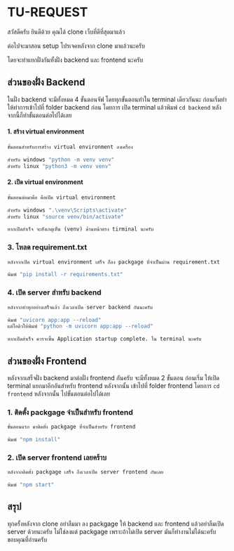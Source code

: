 # TU-REQUEST
สวัสดีครับ ยินดีด้วย คุณได้ clone เว็บที่ดีที่สุดมาแล้ว

ต่อไปจะมาสอน setup โปรเจคหลังจาก clone มาแล้วนะครับ

โดยจะทำแยกฝั่งกันทั้งฝั่ง backend และ frontend นะครับ

## ส่วนของฝั่ง Backend
ในฝั่ง backend จะมีทั้งหมด 4 ขั้นตอนจัฟ โดยทุกขั้นตอนทำใน terminal เดียวกันนะ
ก่อนเริ่มทำ ให้ทำการเข้าไปที่ folder backend ก่อน
โดยการ เปิด terminal แล้วพิมพ์ ```cd backend```
หลังจากนี้ก็ทำขั้นตอนต่อไปได้เลย

#### 1. สร้าง virtual environment
```python
ขั้นตอนสำหรับการสร้าง virtual environment ลงเครื่อง

สำหรับ windows "python -m venv venv"
สำหรับ linux "python3 -m venv venv"
```

#### 2. เปิด virtual environment

```python
ขั้นตอนต่อมาคือ คือเปิด virtual environment

สำหรับ windows ".\venv\Scripts\activate"
สำหรับ linux "source venv/bin/activate"

หากเปิดสำเร็จ จะสังเกตุเห็น (venv) ด้านหน้าตรง tirminal นะครับ
```
### 3. โหลด requirement.txt
```python
หลังจากเปิด virtual environment เสร็จ ก็ลง packgage ที่จำเป็นผ่าน requirement.txt

พิมพ์ "pip install -r requirements.txt"
```

### 4. เปิด server สำหรับ backend

```python
หลังจากทำทุกอย่างเสร็จแล้ว ถึงเวลาเปิด server backend กันนะครับ

พิมพ์ "uvicorn app:app --reload"
แต่ไอดิวให้พิมพ์ "python -m uvicorn app:app --reload"

หากเปิดสำเร็จ ควรจะขึ้น Application startup complete. ใน terminal นะครับ
```

## ส่วนของฝั่ง Frontend

หลังจากเสร็จฝั่ง backend มาต่อฝั่ง frontend กันครับ จะมีทั้งหมด 2 ขั้นตอน
ก่อนเริ่ม ให้เปิด terminal แยกมาอีกอันสำหรับ frontend
หลังจากนั้น เข้าไปที่ folder frontend โดยการ ```cd frontend``` หลังจากนั้น ไปขั้นตอนต่อไปได้เลย

### 1. ติดตั้ง packgage จำเป็นสำหรับ frontend

```python
ขั้นตอนแรก มาติดตั้ง packgage ที่จำเป็นสำหรับ frontend

พิมพ์ "npm install"
```

### 2. เปิด server frontend เลยคร้าบ

```python
หลังจากติดตั้ง packgage เสร็จ ถึงเวลาเปิด server frontend กันเลย

พิมพ์ "npm start"
```

## สรุป

ทุกครั้งหลังจาก clone อย่าลืมมา ลง packgage ให้ backend และ frontend แล้วอย่าลืมเปิด server ด้วยนะครับ ไม่ใช่ลงแต่ packgage เพราะถ้าไม่เปิด server มันก็ทำงานไม่ได้นะครับ ขอบคุณที่อ่านครับ 